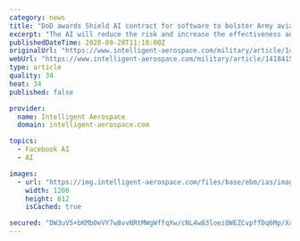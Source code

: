 ```yaml
---
category: news
title: "DoD awards Shield AI contract for software to bolster Army aviation capabilities"
excerpt: "The AI will reduce the risk and increase the effectiveness and lethality of US Army aviation units operating in contested and GPS-denied environments"
publishedDateTime: 2020-09-28T11:10:00Z
originalUrl: "https://www.intelligent-aerospace.com/military/article/14184159/military-ai-aviation"
webUrl: "https://www.intelligent-aerospace.com/military/article/14184159/military-ai-aviation"
type: article
quality: 34
heat: 34
published: false

provider:
  name: Intelligent Aerospace
  domain: intelligent-aerospace.com

topics:
  - Facebook AI
  - AI

images:
  - url: "https://img.intelligent-aerospace.com/files/base/ebm/ias/image/2020/09/SAI_Default.5f6e47b1485ea.png?auto=format&fit=max&w=1200"
    width: 1200
    height: 612
    isCached: true

secured: "DW3uV5+bKMbOeVY7w8vvNRtMWgWffqXw/cNL4w83loeiQWEZCvpffDq6Mp/XaBnFZkirBbu7K9lHOTVzfuOVQU7EsTBd2n2sVaXr+vCj9nijaEAnqq+xA+g3bugP4ngYx+CkSmFNaxWRmx2EpwmxP03vyQav1bpGBzD+2IxuxwugLxw2sSU8n3bo/2Fm9y4mZTjLWDOEw7HPV2Ool97UzyFo3VW38BKgeAaPOiriaf0wzMZZgFEwzfDCkW5lpcs+1o2CnkAVSovm8B/8oAtj/jXQjc+P9GxmTO51Gph33FP2FzqJDfkqKlWZR1ZHj8p1qLt/ZKQEv+oeOPy5Il7JN3Uw2vhu5YGplRJto4kErvY=;jDx2NDjvVaKTpLMcMmYJ7w=="
---
```


